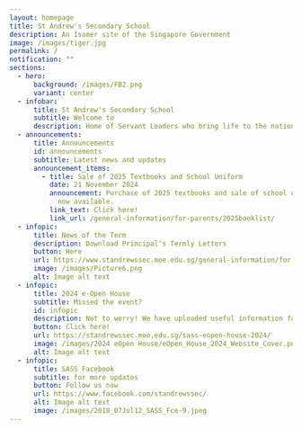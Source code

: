 ```yaml
---
layout: homepage
title: St Andrew's Secondary School
description: An Isomer site of the Singapore Government
image: /images/tiger.jpg
permalink: /
notification: ""
sections:
  - hero:
      background: /images/FB2.png
      variant: center
  - infobar:
      title: St Andrew's Secondary School
      subtitle: Welcome to
      description: Home of Servant Leaders who bring life to the nations
  - announcements:
      title: Announcements
      id: announcements
      subtitle: Latest news and updates
      announcement_items:
        - title: Sale of 2025 Textbooks and School Uniform
          date: 21 November 2024
          announcement: Purchase of 2025 textbooks and sale of school uniform services is
            now available.
          link_text: Click here!
          link_url: /general-information/for-parents/2025booklist/
  - infopic:
      title: News of the Term
      description: Download Principal's Termly Letters
      button: Here
      url: https://www.standrewssec.moe.edu.sg/general-information/for-parents/
      image: /images/Picture6.png
      alt: Image alt text
  - infopic:
      title: 2024 e-Open House
      subtitle: Missed the event?
      id: infopic
      description: Not to worry! We have uploaded useful information for you.
      button: Click here!
      url: https://standrewssec.moe.edu.sg/sass-eopen-house-2024/
      image: /images/2024 eOpen House/eOpen_House_2024_Website_Cover.png
      alt: Image alt text
  - infopic:
      title: SASS Facebook
      subtitle: for more updates
      button: Follow us now
      url: https://www.facebook.com/standrewssec/
      alt: Image alt text
      image: /images/2018_07Jul12_SASS_Fce-9.jpeg
---
```

